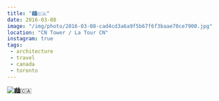 ```yaml
---
title: "🏙🇨🇦"
date: 2016-03-08
image: "/img/photo/2016-03-08-cad4cd3a6a9f5b67f6f3baae70ce7900.jpg"
location: "CN Tower / La Tour CN"
instagram: true
tags:
 - architecture
 - travel
 - canada
 - toronto
---
```


![🏙🇨🇦](/img/photo/2016-03-08-cad4cd3a6a9f5b67f6f3baae70ce7900.jpg)

